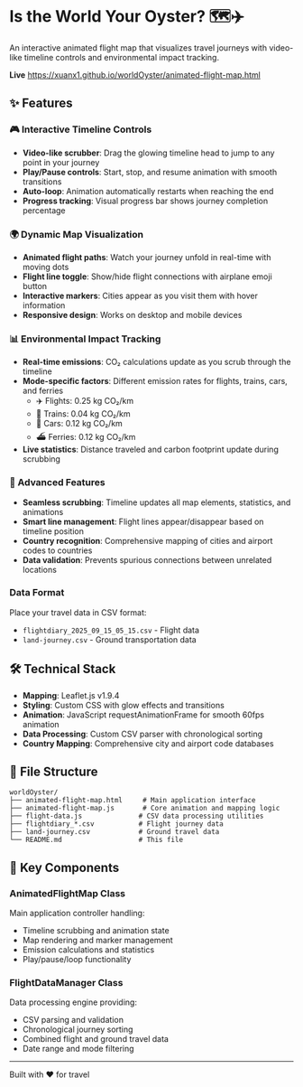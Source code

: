 # Is the World Your Oyster? 🗺️✈️
An interactive animated flight map that visualizes travel journeys with video-like timeline controls and environmental impact tracking.

**Live** https://xuanx1.github.io/worldOyster/animated-flight-map.html

## ✨ Features

### 🎮 Interactive Timeline Controls
- **Video-like scrubber**: Drag the glowing timeline head to jump to any point in your journey
- **Play/Pause controls**: Start, stop, and resume animation with smooth transitions
- **Auto-loop**: Animation automatically restarts when reaching the end
- **Progress tracking**: Visual progress bar shows journey completion percentage

### 🌍 Dynamic Map Visualization
- **Animated flight paths**: Watch your journey unfold in real-time with moving dots
- **Flight line toggle**: Show/hide flight connections with airplane emoji button
- **Interactive markers**: Cities appear as you visit them with hover information
- **Responsive design**: Works on desktop and mobile devices

### 📊 Environmental Impact Tracking
- **Real-time emissions**: CO₂ calculations update as you scrub through the timeline
- **Mode-specific factors**: Different emission rates for flights, trains, cars, and ferries
  - ✈️ Flights: 0.25 kg CO₂/km
  - 🚂 Trains: 0.04 kg CO₂/km  
  - 🚗 Cars: 0.12 kg CO₂/km
  - ⛴️ Ferries: 0.12 kg CO₂/km
- **Live statistics**: Distance traveled and carbon footprint update during scrubbing

### 🎯 Advanced Features
- **Seamless scrubbing**: Timeline updates all map elements, statistics, and animations
- **Smart line management**: Flight lines appear/disappear based on timeline position
- **Country recognition**: Comprehensive mapping of cities and airport codes to countries
- **Data validation**: Prevents spurious connections between unrelated locations

### Data Format
Place your travel data in CSV format:
- `flightdiary_2025_09_15_05_15.csv` - Flight data
- `land-journey.csv` - Ground transportation data

## 🛠️ Technical Stack
- **Mapping**: Leaflet.js v1.9.4
- **Styling**: Custom CSS with glow effects and transitions
- **Animation**: JavaScript requestAnimationFrame for smooth 60fps animation
- **Data Processing**: Custom CSV parser with chronological sorting
- **Country Mapping**: Comprehensive city and airport code databases

## 📁 File Structure
```
worldOyster/
├── animated-flight-map.html     # Main application interface
├── animated-flight-map.js       # Core animation and mapping logic
├── flight-data.js              # CSV data processing utilities
├── flightdiary_*.csv           # Flight journey data
├── land-journey.csv            # Ground travel data
└── README.md                   # This file
```

## 🌟 Key Components

### AnimatedFlightMap Class
Main application controller handling:
- Timeline scrubbing and animation state
- Map rendering and marker management  
- Emission calculations and statistics
- Play/pause/loop functionality

### FlightDataManager Class
Data processing engine providing:
- CSV parsing and validation
- Chronological journey sorting
- Combined flight and ground travel data
- Date range and mode filtering

---

Built with ❤️ for travel

